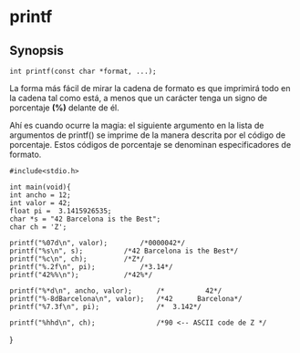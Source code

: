 # printf

## Synopsis

	int printf(const char *format, ...);

La forma más fácil de mirar la cadena de formato es que imprimirá todo en la cadena tal como está, a menos que un carácter tenga un signo de porcentaje **(%)** delante de él.

Ahí es cuando ocurre la magia: el siguiente argumento en la lista de argumentos de printf() se imprime de la manera descrita por el código de porcentaje. Estos códigos de porcentaje se denominan especificadores de formato.

	#include<stdio.h>

	int main(void){
	int ancho = 12;
	int valor = 42;
	float pi =  3.1415926535;
	char *s = "42 Barcelona is the Best";
	char ch = 'Z';

	printf("%07d\n", valor);		/*0000042*/
	printf("%s\n", s);			/*42 Barcelona is the Best*/
	printf("%c\n", ch);			/*Z*/
	printf("%.2f\n", pi);			/*3.14*/
	printf("42%%\n");			/*42%*/

	printf("%*d\n", ancho, valor);   	/*          42*/
	printf("%-8dBarcelona\n", valor); 	/*42      Barcelona*/
	printf("%7.3f\n", pi);          	/*  3.142*/

	printf("%hhd\n", ch);           	/*90 <-- ASCII code de Z */
}
